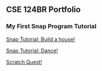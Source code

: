 ## CSE 124BR Portfolio


### My First Snap Program Tutorial
[Snap Tutorial: Build a house!](https://youtu.be/O_mHd1mvulQ)

[Snap Tutorial: Dance!](https://youtu.be/EQ24s_IFg1k)

[Scratch Quest!](https://youtu.be/0gM3seEpON8)
